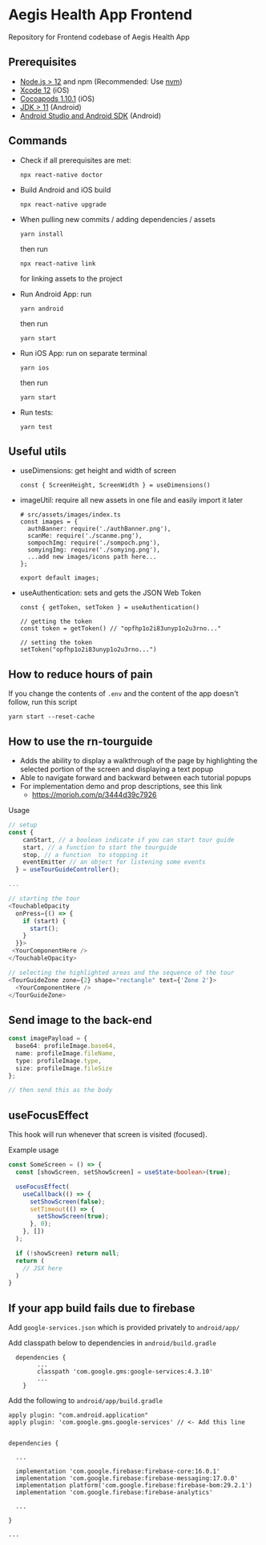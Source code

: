 # Aegis Health App Frontend

Repository for Frontend codebase of Aegis Health App

## Prerequisites

- [Node.js > 12](https://nodejs.org) and npm (Recommended: Use [nvm](https://github.com/nvm-sh/nvm))
- [Xcode 12](https://developer.apple.com/xcode) (iOS)
- [Cocoapods 1.10.1](https://cocoapods.org) (iOS)
- [JDK > 11](https://www.oracle.com/java/technologies/javase-jdk11-downloads.html) (Android)
- [Android Studio and Android SDK](https://developer.android.com/studio) (Android)

## Commands

- Check if all prerequisites are met:
  ```
  npx react-native doctor
  ```
- Build Android and iOS build

  ```
  npx react-native upgrade
  ```

- When pulling new commits / adding dependencies / assets

  ```
  yarn install
  ```

  then run

  ```
  npx react-native link
  ```

  for linking assets to the project

- Run Android App: run

  ```
  yarn android
  ```

  then run

  ```
  yarn start
  ```

- Run iOS App: run on separate terminal

  ```
  yarn ios
  ```

  then run

  ```
  yarn start
  ```

- Run tests:
  ```
  yarn test
  ```

## Useful utils

- useDimensions: get height and width of screen
  ```
  const { ScreenHeight, ScreenWidth } = useDimensions()
  ```
- imageUtil: require all new assets in one file and easily import it later

  ```
  # src/assets/images/index.ts
  const images = {
    authBanner: require('./authBanner.png'),
    scanMe: require('./scanme.png'),
    sompochImg: require('./sompoch.png'),
    somyingImg: require('./somying.png'),
    ...add new images/icons path here...
  };

  export default images;
  ```

- useAuthentication: sets and gets the JSON Web Token

  ```
  const { getToken, setToken } = useAuthentication()

  // getting the token
  const token = getToken() // "opfhp1o2i83unyp1o2u3rno..."

  // setting the token
  setToken("opfhp1o2i83unyp1o2u3rno...")
  ```

## How to reduce hours of pain

If you change the contents of `.env` and the content of the app doesn't follow, run this script

`yarn start --reset-cache`

## How to use the rn-tourguide

- Adds the ability to display a walkthrough of the page by highlighting the selected portion of the screen and displaying a text popup
- Able to navigate forward and backward between each tutorial popups
- For implementation demo and prop descriptions, see this link
  - https://morioh.com/p/3444d39c7926

Usage

```ts
// setup
const {
    canStart, // a boolean indicate if you can start tour guide
    start, // a function to start the tourguide
    stop, // a function  to stopping it
    eventEmitter // an object for listening some events
  } = useTourGuideController();

...

// starting the tour
<TouchableOpacity
  onPress={() => {
    if (start) {
      start();
    }
  }}>
 <YourComponentHere />
</TouchableOpacity>

// selecting the highlighted areas and the sequence of the tour
<TourGuideZone zone={2} shape="rectangle" text={'Zone 2'}>
  <YourComponentHere />
</TourGuideZone>

```

## Send image to the back-end

```ts
const imagePayload = {
  base64: profileImage.base64,
  name: profileImage.fileName,
  type: profileImage.type,
  size: profileImage.fileSize
};

// then send this as the body
```

## useFocusEffect

This hook will run whenever that screen is visited (focused).

Example usage

```ts
const SomeScreen = () => {
  const [showScreen, setShowScreen] = useState<boolean>(true);

  useFocusEffect(
    useCallback(() => {
      setShowScreen(false);
      setTimeout(() => {
        setShowScreen(true);
      }, 0);
    }, [])
  );

  if (!showScreen) return null;
  return (
    // JSX here
  )
}
```

## If your app build fails due to firebase

Add `google-services.json` which is provided privately to `android/app/`

Add classpath below to dependencies in `android/build.gradle `

```
  dependencies {
        ...
        classpath 'com.google.gms:google-services:4.3.10'
        ...
    }
```

Add the following to `android/app/build.gradle `

```
apply plugin: "com.android.application"
apply plugin: 'com.google.gms.google-services' // <- Add this line


dependencies {

  ...

  implementation 'com.google.firebase:firebase-core:16.0.1'
  implementation 'com.google.firebase:firebase-messaging:17.0.0'
  implementation platform('com.google.firebase:firebase-bom:29.2.1')
  implementation 'com.google.firebase:firebase-analytics'

  ...

}

...


```
